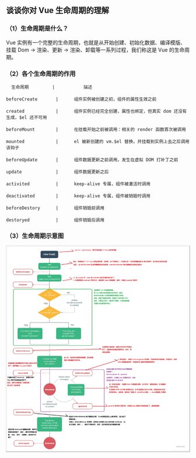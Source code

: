 ## 谈谈你对 Vue 生命周期的理解

### （1）生命周期是什么？

Vue 实例有一个完整的生命周期，也就是从开始创建、初始化数据、编译模版、挂载 Dom -> 渲染、更新 -> 渲染、卸载等一系列过程，我们称这是 Vue 的生命周期。

### （2）各个生命周期的作用
      生命周期         |           描述

    beforeCreate       |      组件实例被创建之初，组件的属性生效之前

    created            |      组件实例已经完全创建，属性也绑定，但真实 dom 还没有生成，$el 还不可用

    beforeMount        |      在挂载开始之前被调用：相关的 render 函数首次被调用

    mounted            |      el 被新创建的 vm.$el 替换，并挂载到实例上去之后调用该钩子

    beforeUpdate       |      组件数据更新之前调用，发生在虚拟 DOM 打补丁之前

    update             |      组件数据更新之后

    activited          |      keep-alive 专属，组件被激活时调用

    deactivated        |      keep-alive 专属，组件被销毁时调用

    beforeDestory      |      组件销毁前调用

    destoryed          |      组件销毁后调用

### （3）生命周期示意图
![images](../images/生命周期.PNG)

